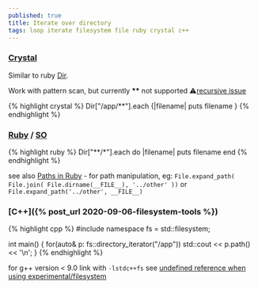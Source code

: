 ```yaml
---
published: true
title: Iterate over directory
tags: loop iterate filesystem file ruby crystal c++
---
```

### [Crystal](https://crystal-lang.org/api/0.35.1/Dir.html#each(&:String-%3E):Nil-instance-method)
Similar to ruby [Dir](https://ruby-doc.org/core-2.7.1/Dir.html).

Work with pattern scan, but currently **\*\*** not supported ⚠[recursive issue](https://github.com/crystal-lang/crystal/issues/1433)

{% highlight crystal %}
Dir["/app/**"].each {|filename|
  puts filename
}
{% endhighlight %}

### [Ruby](http://lofic.github.io/tips/ruby-recursive_globbing.html) / [SO](https://stackoverflow.com/a/20527887/51386)

{% highlight ruby %}
Dir["**/*"].each do |filename|
  puts filename
end
{% endhighlight %}

see also [Paths in Ruby](https://www.clairecodes.com/blog/2016-01-01-paths-in-ruby/) - for path manipulation, eg: `File.expand_path( File.join( File.dirname(__FILE__), '../other' ))` or `File.expand_path('../other', __FILE__)`

### [C++]({% post_url 2020-09-06-filesystem-tools %})
{% highlight cpp %}
#include <filesystem>
namespace fs = std::filesystem;
 
int main() {
    for(auto& p: fs::directory_iterator("/app"))
        std::cout << p.path() << '\n';
}
{% endhighlight %}

for g++ version < 9.0 link with `-lstdc++fs` see [undefined reference when using experimental/filesystem](https://stackoverflow.com/questions/49249349/undefined-reference-when-using-experimental-filesystem)
